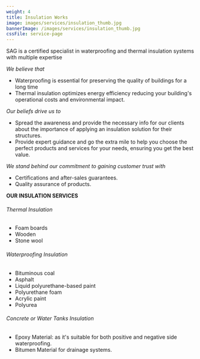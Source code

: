```yaml
---
weight: 4
title: Insulation Works
image: images/services/insulation_thumb.jpg
bannerImage: /images/services/insulation_thumb.jpg
cssFile: service-page
---
```


SAG is a certified specialist in waterproofing and thermal insulation systems with multiple expertise
<!--more-->

*We believe that*

- Waterproofing is essential for preserving the quality of buildings for a long time
- Thermal insulation optimizes energy efficiency reducing your building's operational costs and environmental impact.

*Our beliefs drive us to*

- Spread the awareness and provide the necessary info for our clients about
the importance of applying an insulation solution for their structures.
- Provide expert guidance and go the extra mile to help you choose the perfect products and services for your needs, ensuring you get the best value.
  
*We stand behind our commitment to gaining customer trust with*

- Certifications and after-sales guarantees.
- Quality assurance of products.


**OUR INSULATION SERVICES**

###### Thermal Insulation

- Foam boards
- Wooden
- Stone wool

###### Waterproofing Insulation

- Bituminous coal
- Asphalt
- Liquid polyurethane-based paint
- Polyurethane foam
- Acrylic paint
- Polyurea

###### Concrete or Water Tanks Insulation

- Epoxy Material: as it's suitable for both positive and negative side waterproofing.
- Bitumen Material for drainage systems.
